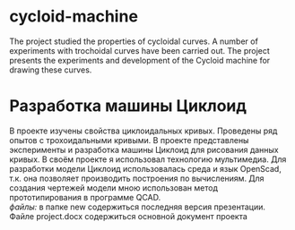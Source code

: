 # cycloid-machine
The project studied the properties of cycloidal curves. A number of experiments with trochoidal curves have been carried out. The project presents the experiments and development of the Cycloid machine for drawing these curves. 
# Разработка машины Циклоид
В проекте изучены свойства циклоидальных кривых. Проведены ряд опытов с трохоидальными кривыми. В проекте представлены эксперименты и разработка машины Циклоид для рисования данных кривых. 
В своём проекте я использовал технологию мультимедиа. Для разработки модели Циклоид использовалась среда и язык OpenScad, т.к. она позволяет производить построения по вычислениям. Для создания чертежей модели мною использован метод прототипирования в программе QCAD.
<br> _файлы:_ в папке new содержиться последняя версия презентации. Файле project.docx содержиться основной документ проекта
